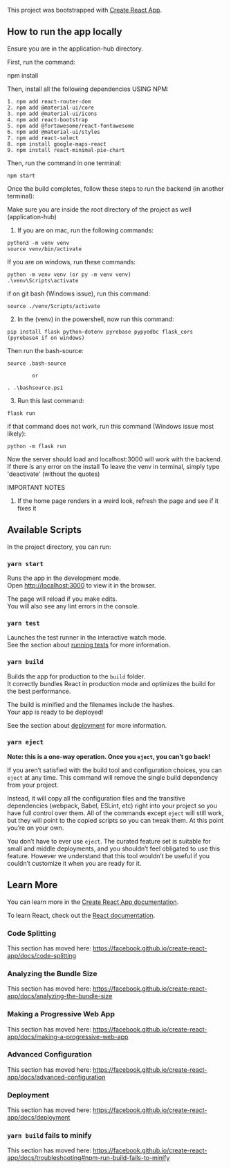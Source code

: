 This project was bootstrapped with [Create React App](https://github.com/facebook/create-react-app).

## How to run the app locally

Ensure you are in the application-hub directory.

First, run the command: 

  npm install
  
Then, install all the following dependencies USING NPM: 

```
1. npm add react-router-dom
2. npm add @material-ui/core
3. npm add @material-ui/icons
4. npm add react-bootstrap
5. npm add @fortawesome/react-fontawesome
6. npm add @material-ui/styles
7. npm add react-select
8. npm install google-maps-react
9. npm install react-minimal-pie-chart

```
Then, run the command in one terminal:

```
npm start
```
Once the build completes, follow these steps to run the backend (in another terminal):

  Make sure you are inside the root directory of the project as well (application-hub)

  1. If you are on mac, run the following commands: 
  
    python3 -m venv venv
    source venv/bin/activate
  
  If you are on windows, run these commands:
  
    python -m venv venv (or py -m venv venv)
    .\venv\Scripts\activate
    
  if on git bash (Windows issue), run this command:
  
    source ./venv/Scripts/activate
    
  2. In the (venv) in the powershell, now run this command:
  
    pip install flask python-dotenv pyrebase pypyodbc flask_cors (pyrebase4 if on windows)
    
  Then run the bash-source:
  
    source .bash-source 
    
            or
            
    . .\bashsource.ps1
    
  3. Run this last command: 
  
    flask run
    
  if that command does not work, run this command (Windows issue most likely):
  
    python -m flask run
    
  Now the server should load and localhost:3000 will work with the backend. If there is any error on the install
  To leave the venv in terminal, simply type 'deactivate' (without the quotes)
  
  IMPORTANT NOTES
  
  1. If the home page renders in a weird look, refresh the page and see if it fixes it
 
    

## Available Scripts

In the project directory, you can run:

### `yarn start`

Runs the app in the development mode.<br />
Open [http://localhost:3000](http://localhost:3000) to view it in the browser.

The page will reload if you make edits.<br />
You will also see any lint errors in the console.

### `yarn test`

Launches the test runner in the interactive watch mode.<br />
See the section about [running tests](https://facebook.github.io/create-react-app/docs/running-tests) for more information.

### `yarn build`

Builds the app for production to the `build` folder.<br />
It correctly bundles React in production mode and optimizes the build for the best performance.

The build is minified and the filenames include the hashes.<br />
Your app is ready to be deployed!

See the section about [deployment](https://facebook.github.io/create-react-app/docs/deployment) for more information.

### `yarn eject`

**Note: this is a one-way operation. Once you `eject`, you can’t go back!**

If you aren’t satisfied with the build tool and configuration choices, you can `eject` at any time. This command will remove the single build dependency from your project.

Instead, it will copy all the configuration files and the transitive dependencies (webpack, Babel, ESLint, etc) right into your project so you have full control over them. All of the commands except `eject` will still work, but they will point to the copied scripts so you can tweak them. At this point you’re on your own.

You don’t have to ever use `eject`. The curated feature set is suitable for small and middle deployments, and you shouldn’t feel obligated to use this feature. However we understand that this tool wouldn’t be useful if you couldn’t customize it when you are ready for it.

## Learn More

You can learn more in the [Create React App documentation](https://facebook.github.io/create-react-app/docs/getting-started).

To learn React, check out the [React documentation](https://reactjs.org/).

### Code Splitting

This section has moved here: https://facebook.github.io/create-react-app/docs/code-splitting

### Analyzing the Bundle Size

This section has moved here: https://facebook.github.io/create-react-app/docs/analyzing-the-bundle-size

### Making a Progressive Web App

This section has moved here: https://facebook.github.io/create-react-app/docs/making-a-progressive-web-app

### Advanced Configuration

This section has moved here: https://facebook.github.io/create-react-app/docs/advanced-configuration

### Deployment

This section has moved here: https://facebook.github.io/create-react-app/docs/deployment

### `yarn build` fails to minify

This section has moved here: https://facebook.github.io/create-react-app/docs/troubleshooting#npm-run-build-fails-to-minify

